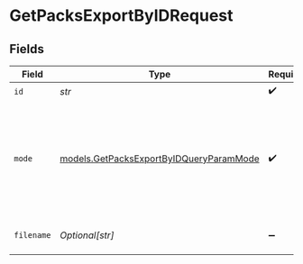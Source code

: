 # GetPacksExportByIDRequest


## Fields

| Field                                                                                             | Type                                                                                              | Required                                                                                          | Description                                                                                       |
| ------------------------------------------------------------------------------------------------- | ------------------------------------------------------------------------------------------------- | ------------------------------------------------------------------------------------------------- | ------------------------------------------------------------------------------------------------- |
| `id`                                                                                              | *str*                                                                                             | :heavy_check_mark:                                                                                | Pack name                                                                                         |
| `mode`                                                                                            | [models.GetPacksExportByIDQueryParamMode](../models/getpacksexportbyidqueryparammode.md)          | :heavy_check_mark:                                                                                | Export mode. Note: "merge_safe" is deprecated and will be removed in v5.0.0. Use "merge" instead. |
| `filename`                                                                                        | *Optional[str]*                                                                                   | :heavy_minus_sign:                                                                                | Filename of the exported Pack                                                                     |